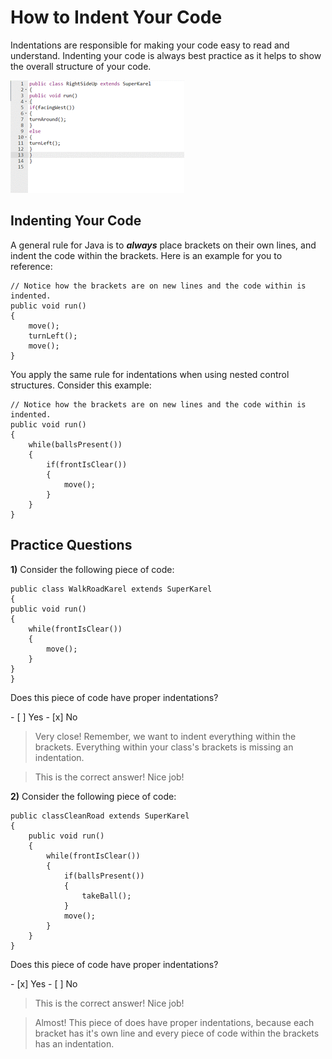 # How to Indent Your Code

Indentations are responsible for making your code easy to read and understand. Indenting your code is always best practice as it helps to show the overall structure of your code.

!["Karel indentation gif"](../static/karel/karel_indentations_ex.gif "Karel indentation gif")

## Indenting Your Code

A general rule for Java is to ***always*** place brackets on their own lines, and indent the code within the brackets. Here is an example for you to reference:

```
// Notice how the brackets are on new lines and the code within is indented.
public void run()
{  
    move();
    turnLeft();
    move();
}
```


You apply the same rule for indentations when using nested control structures. Consider this example:

```
// Notice how the brackets are on new lines and the code within is indented.
public void run() 
{
    while(ballsPresent())
    {
        if(frontIsClear())
        {
            move();
        }
    }
}
```


## Practice Questions

**1)** Consider the following piece of code:
```
public class WalkRoadKarel extends SuperKarel
{
public void run()
{
    while(frontIsClear())
    {
        move();
    }
}
}
```
<p> Does this piece of code have proper indentations? </p>
- [ ] Yes
- [x] No
 
> Very close! Remember, we want to indent everything within the brackets. Everything within your class's brackets is missing an indentation.

> This is the correct answer! Nice job!




**2)** Consider the following piece of code:
```
public classCleanRoad extends SuperKarel
{
    public void run()
    {
        while(frontIsClear())
        {
            if(ballsPresent())
            {
                takeBall();
            }
            move();
        }
    }
}
```
<p> Does this piece of code have proper indentations? </p>
- [x] Yes
- [ ] No
 
> This is the correct answer! Nice job!

> Almost! This piece of does have proper indentations, because each bracket has it's own line and every piece of code within the brackets has an indentation.